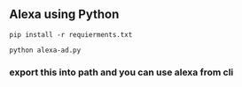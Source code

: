 ## Alexa using Python


`pip install -r requierments.txt`

`python alexa-ad.py`


### export this into path and you can use alexa from cli